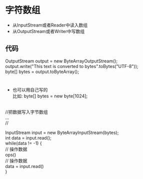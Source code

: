 # 字符数组
- 从InputStream或者Reader中读入数组
- 从OutputStream或者Writer中写数组

## 代码
OutputStream output = new ByteArrayOutputStream();<br>
output.write("This text is converted to bytes".toBytes("UTF-8"));<br>
byte[] bytes = output.toByteArray();
# 
- 也可以用自己写的<br>
比如: byte[] bytes = new byte[1024];
<br>
//把数据写入字节数组
<br>...<br>
//<br>

InputStream input = new ByteArrayInputStream(bytes);<br>
int data = input.read();<br>
while(data != -1) {<br>
  // 操作数据<br>
  ops()<br>
  // 操作数据<br>
  data = input.read()<br>
}

